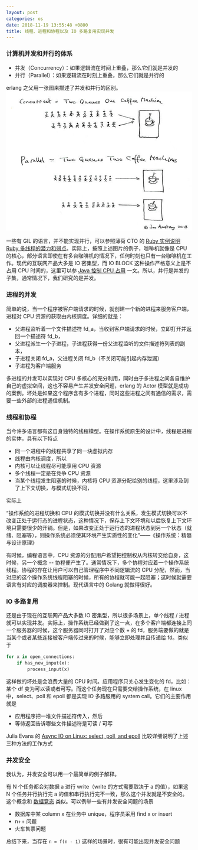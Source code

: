 ```yaml
---
layout: post
categories: os
date: 2018-11-19 13:55:48 +0800
title: 线程、进程和协程以及 IO 多路复用实现并发
---
```

### 计算机并发和并行的体系
* 并发（Concurrency）：如果逻辑流在时间上重叠，那么它们就是并发的
* 并行（Parallel）：如果逻辑流在时刻上重叠，那么它们就是并行的

erlang 之父用一张图来描述了并发和并行的区别。
![Concurrent&Parallel](/img/concurrent-and-parallel.jpg)

一些有 GIL 的语言，并不能实现并行，可以参照薄荷 CTO 的 [Ruby 实例说明 Ruby 多线程的潜力和弱点](https://ruby-china.org/topics/11248)。实际上，按照上述图片的例子，咖啡机就像是 CPU 的核心，部分语言即使在有多台咖啡机的情况下，任何时刻也只有一台咖啡机在工作。现代的互联网产品大多是 IO 密集型，而 IO BLOCK 这种操作严格意义上是不占用 CPU 时间的，这里可以参 [Java 控制 CPU 占用](http://razertory.me/os/beauty-of-programming/2018/10/12/control-cpu-just-by-java-code.html) 一文。所以，并行是并发的子集，通常情况下，我们研究的是并发。

### 进程的并发
简单的说，当一个程序被客户端请求的时候，就创建一个新的进程来服务客户端，进程对 CPU 资源的获取由内核调度。详细的就是：

* 父进程监听着一个文件描述符 fd_a，当收到客户端请求的时候，立即打开并返回一个描述符 fd_b，
* 父进程派生一个子进程，子进程获得一份父进程监听的文件描述符列表的副本，
* 子进程关闭 fd_a，父进程关闭 fd_b（不关闭可能引起内存泄漏）
* 子进程为客户端服务

多进程的并发可以实现对 CPU 多核心的充分利用，同时由于多进程之间各自维护自己的虚拟空间，这也不容易产生并发安全问题，erlang 的 Actor 模型就是成功的案例。坏处是如果这个程序含有多个进程，同时这些进程之间有通信的需求，需要一些外部的进程通信机制。


### 线程和协程
当今许多语言都有这自身独特的线程模型。在操作系统原生的设计中，线程是进程的实体，具有以下特点

* 同一个进程中的线程共享了同一块虚拟内存
* 线程由内核调度，所以
* 内核可以让线程尽可能享用 CPU 资源
* 多个线程一定是在竞争 CPU 资源
* 当某个线程发生阻塞的时候，内核将 CPU 资源分配给别的线程，这里涉及到了上下文切换，与模式切换不同，

实际上

“操作系统的进程切换和 CPU 的模式切换并没有什么关系，发生模式切换可以不改变正处于运行态的进程状态，这种情况下，保存上下文环境和以后恢复上下文环境只需要很少的开销。但是，如果改变正处于运行态的进程状态到另一个状态（就绪、阻塞等），则操作系统必须使其环境产生实质性的变化”——《操作系统：精髓与设计原理》

有时候，编程语言中，CPU 资源的分配用户希望把控制权从内核转交给自身，这时候，另一个概念 -- 协程便产生了。通常情况下，多个协程对应着一个操作系统线程。协程的存在让用户可以自己管理程序中不同逻辑流的 CPU 分配，然而，当对应的这个操作系统线程阻塞的时候，所有的协程就可能一起阻塞；这时候就需要语言有对应的调度器来控制。现代语言中的 Golang 就做得很好。

### IO 多路复用
还是由于现在的互联网产品大多数 IO 密集型，所以很多场景上，单个线程 / 进程就可以实现并发。实际上，操作系统已经做到了这一点，在多个客户端都连接上同一个服务器的时候，这个服务器同时打开了对应个数 + 的 fd，服务端要做的就是当某个或者某些连接被客户端传过来的时候，能够立即处理并且传递给 fd。类似于

```ruby
for x in open_connections:
    if has_new_input(x):
        process_input(x)
```

这样做的坏处是会浪费大量的 CPU 时间。应用程序只关心发生变化的 fd，比如：某个 df 变为可以读或者可写。而这个任务现在只需要交给操作系统，在 linux 中，select、poll 和 epoll 都是实现 IO 多路服用的 system call。它们的主要作用就是

* 应用程序把一堆文件描述符传入，然后
* 等待返回告诉哪些文件描述符是可读 / 可写

Julia Evans 的 [Async IO on Linux: select, poll, and epoll](http://jvns.ca/blog/2017/06/03/async-io-on-linux--select--poll--and-epoll/) 比较详细说明了上述三种方法的工作方式

### 并发安全
我认为，并发安全可以用一个最简单的例子解释。

有 N 个任务都会对数据 a 进行 write（write 的方式需要取决于 a 的值），如果这 N 个任务并行执行完 a 的值和串行执行完不一致，那么这个并发就是不安全的。这个概念和 [数据竞态](https://docs.oracle.com/cd/E19205-01/820-0619/geojs/index.html) 类似。可以例举一些有并发安全问题的场景

* 数据库中某 column x 在业务中 unique，程序员采用 find x or insert
* n++ 问题
* 火车售票问题

总结下来，当存在 `n = f(n - 1)` 这样的场景时，很有可能出现并发安全问题
